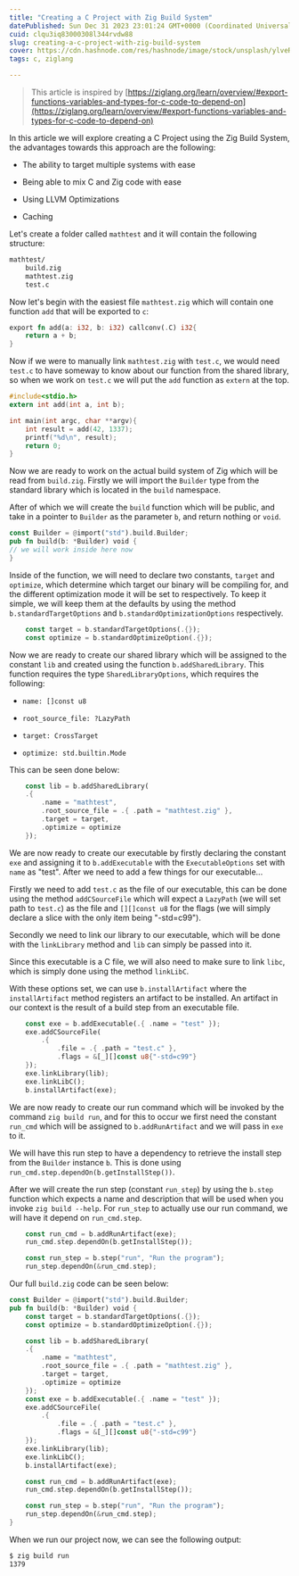 ```yaml
---
title: "Creating a C Project with Zig Build System"
datePublished: Sun Dec 31 2023 23:01:24 GMT+0000 (Coordinated Universal Time)
cuid: clqu3iq83000308l344rvdw88
slug: creating-a-c-project-with-zig-build-system
cover: https://cdn.hashnode.com/res/hashnode/image/stock/unsplash/ylveRpZ8L1s/upload/6063ec79e97acf34e634ebfa0a29bc7d.jpeg
tags: c, ziglang

---
```


> This article is inspired by [https://ziglang.org/learn/overview/#export-functions-variables-and-types-for-c-code-to-depend-on](https://ziglang.org/learn/overview/#export-functions-variables-and-types-for-c-code-to-depend-on)

In this article we will explore creating a C Project using the Zig Build System, the advantages towards this approach are the following:

* The ability to target multiple systems with ease
    
* Being able to mix C and Zig code with ease
    
* Using LLVM Optimizations
    
* Caching
    

Let's create a folder called `mathtest` and it will contain the following structure:

```bash
mathtest/
    build.zig
    mathtest.zig 
    test.c
```

Now let's begin with the easiest file `mathtest.zig` which will contain one function `add` that will be exported to `c`:

```rust
export fn add(a: i32, b: i32) callconv(.C) i32{
    return a + b;
}
```

Now if we were to manually link `mathtest.zig` with `test.c`, we would need `test.c` to have someway to know about our function from the shared library, so when we work on `test.c` we will put the `add` function as `extern` at the top.

```c
#include<stdio.h>
extern int add(int a, int b);

int main(int argc, char **argv){
    int result = add(42, 1337);
    printf("%d\n", result);
    return 0;
}
```

Now we are ready to work on the actual build system of Zig which will be read from `build.zig`. Firstly we will import the `Builder` type from the standard library which is located in the `build` namespace.

After of which we will create the `build` function which will be public, and take in a pointer to `Builder` as the parameter `b`, and return nothing or `void`.

```rust
const Builder = @import("std").build.Builder;
pub fn build(b: *Builder) void {
// we will work inside here now
}
```

Inside of the function, we will need to declare two constants, `target` and `optimize`, which determine which target our binary will be compiling for, and the different optimization mode it will be set to respectively. To keep it simple, we will keep them at the defaults by using the method `b.standardTargetOptions` and `b.standardOptimizationOptions` respectively.

```rust
    const target = b.standardTargetOptions(.{});
    const optimize = b.standardOptimizeOption(.{});
```

Now we are ready to create our shared library which will be assigned to the constant `lib` and created using the function `b.addSharedLibrary`. This function requires the type `SharedLibraryOptions`, which requires the following:

* `name: []const u8`
    
* `root_source_file: ?LazyPath`
    
* `target: CrossTarget`
    
* `optimize: std.builtin.Mode`
    

This can be seen done below:

```rust
    const lib = b.addSharedLibrary(
    .{
        .name = "mathtest", 
        .root_source_file = .{ .path = "mathtest.zig" }, 
        .target = target,
        .optimize = optimize 
    });
```

We are now ready to create our executable by firstly declaring the constant `exe` and assigning it to `b.addExecutable` with the `ExecutableOptions` set with `name` as "test". After we need to add a few things for our executable...

Firstly we need to add `test.c` as the file of our executable, this can be done using the method `addCSourceFile` which will expect a `LazyPath` (we will set path to `test.c`) as the file and `[][]const u8` for the flags (we will simply declare a slice with the only item being "-std=c99").

Secondly we need to link our library to our executable, which will be done with the `linkLibrary` method and `lib` can simply be passed into it.

Since this executable is a C file, we will also need to make sure to link `libc`, which is simply done using the method `linkLibC`.

With these options set, we can use `b.installArtifact` where the `installArtifact` method registers an artifact to be installed. An artifact in our context is the result of a build step from an executable file.

```rust
    const exe = b.addExecutable(.{ .name = "test" });
    exe.addCSourceFile(
        .{ 
            .file = .{ .path = "test.c" }, 
            .flags = &[_][]const u8{"-std=c99"} 
    });
    exe.linkLibrary(lib);
    exe.linkLibC();
    b.installArtifact(exe);
```

We are now ready to create our run command which will be invoked by the command `zig build run`, and for this to occur we first need the constant `run_cmd` which will be assigned to `b.addRunArtifact` and we will pass in `exe` to it.

We will have this run step to have a dependency to retrieve the install step from the `Builder` instance `b`. This is done using `run_cmd.step.dependOn(b.getInstallStep())`.

After we will create the run step (constant `run_step`) by using the `b.step` function which expects a name and description that will be used when you invoke `zig build --help`. For `run_step` to actually use our run command, we will have it depend on `run_cmd.step`.

```rust
    const run_cmd = b.addRunArtifact(exe);
    run_cmd.step.dependOn(b.getInstallStep());

    const run_step = b.step("run", "Run the program");
    run_step.dependOn(&run_cmd.step);
```

Our full `build.zig` code can be seen below:

```rust
const Builder = @import("std").build.Builder;
pub fn build(b: *Builder) void {
    const target = b.standardTargetOptions(.{});
    const optimize = b.standardOptimizeOption(.{});

    const lib = b.addSharedLibrary(
    .{
        .name = "mathtest", 
        .root_source_file = .{ .path = "mathtest.zig" }, 
        .target = target,
        .optimize = optimize 
    });
    const exe = b.addExecutable(.{ .name = "test" });
    exe.addCSourceFile(
        .{ 
            .file = .{ .path = "test.c" }, 
            .flags = &[_][]const u8{"-std=c99"} 
    });
    exe.linkLibrary(lib);
    exe.linkLibC();
    b.installArtifact(exe);

    const run_cmd = b.addRunArtifact(exe);
    run_cmd.step.dependOn(b.getInstallStep());

    const run_step = b.step("run", "Run the program");
    run_step.dependOn(&run_cmd.step);
}
```

When we run our project now, we can see the following output:

```bash
$ zig build run 
1379
```